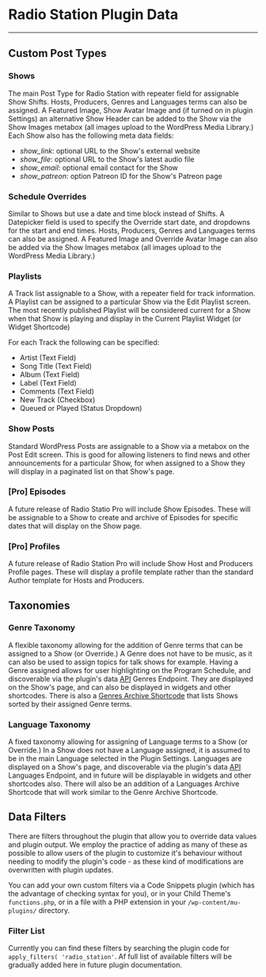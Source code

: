 # Radio Station Plugin Data

***

## Custom Post Types

### Shows

The main Post Type for Radio Station with repeater field for assignable Show Shifts. Hosts, Producers, Genres and Languages terms can also be assigned. A Featured Image, Show Avatar Image and (if turned on in plugin Settings) an alternative Show Header can be added to the Show via the Show Images metabox (all images upload to the WordPress Media Library.) Each Show also has the following meta data fields:

* *show_link*: optional URL to the Show's external website
* *show_file*: optional URL to the Show's latest audio file
* *show_email*: optional email contact for the Show
* *show_patreon*: option Patreon ID for the Show's Patreon page

### Schedule Overrides

Similar to Shows but use a date and time block instead of Shifts. A Datepicker field is used to specify the Override start date, and dropdowns for the start and end times. Hosts, Producers, Genres and Languages terms can also be assigned. A Featured Image and Override Avatar Image can also be added via the Show Images metabox (all images upload to the WordPress Media Library.)

### Playlists

A Track list assignable to a Show, with a repeater field for track information. A Playlist can be assigned to a particular Show via the Edit Playlist screen. The most recently published Playlist will be considered current for a Show when that Show is playing and display in the Current Playlist Widget (or Widget Shortcode)

For each Track the following can be specified:

* Artist (Text Field)
* Song Title (Text Field)
* Album (Text Field)
* Label (Text Field)
* Comments (Text Field)
* New Track (Checkbox)
* Queued or Played (Status Dropdown)

### Show Posts

Standard WordPress Posts are assignable to a Show via a metabox on the Post Edit screen. This is good for allowing listeners to find news and other announcements for a particular Show, for when assigned to a Show they will display in a paginated list on that Show's page.

### [Pro] Episodes

A future release of Radio Statio Pro will include Show Episodes. These will be assignable to a Show to create and archive of Episodes for specific dates that will display on the Show page.

### [Pro] Profiles

A future release of Radio Station Pro will include Show Host and Producers Profile pages. These will display a profile template rather than the standard Author template for Hosts and Producers.


## Taxonomies

### Genre Taxonomy

A flexible taxonomy allowing for the addition of Genre terms that can be assigned to a Show (or Override.) A Genre does not have to be music, as it can also be used to assign topics for talk shows for example. Having a Genre assigned allows for user highlighting on the Program Schedule, and discoverable via the plugin's data [API](./API.md) Genres Endpoint. They are displayed on the Show's page, and can also be displayed in widgets and other shortcodes. There is also a [Genres Archive Shortcode](./Shortcodes.md#genres-archive-shortcode) that lists Shows sorted by their assigned Genre terms.

### Language Taxonomy

A fixed taxonomy allowing for assigning of Language terms to a Show (or Override.) In a Show does not have a Language assigned, it is assumed to be in the main Language selected in the Plugin Settings. Languages are displayed on a Show's page, and discoverable via the plugin's data [API](./API.md) Languages Endpoint, and in future will be displayable in widgets and other shortcodes also. There will also be an addition of a Languages Archive Shortcode that will work similar to the Genre Archive Shortcode.


## Data Filters

There are filters throughout the plugin that allow you to override data values and plugin output. We employ the practice of adding as many of these as possible to allow users of the plugin to customize it's behaviour without needing to modify the plugin's code - as these kind of modifications are overwritten with plugin updates.

You can add your own custom filters via a Code Snippets plugin (which has the advantage of checking syntax for you), or in your Child Theme's `functions.php`, or in a file with a PHP extension in your `/wp-content/mu-plugins/` directory. 

### Filter List

Currently you can find these filters by searching the plugin code for `apply_filters( 'radio_station'`. Af full list of available filters will be gradually added here in future plugin documentation.
